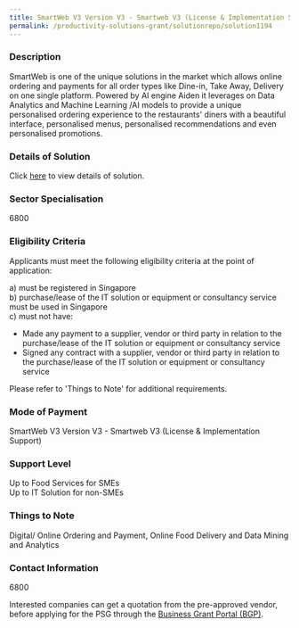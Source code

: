 ```yaml
---
title: SmartWeb V3 Version V3 - Smartweb V3 (License & Implementation Support)
permalink: /productivity-solutions-grant/solutionrepo/solution1194
---
```


### Description

SmartWeb is one of the unique solutions in the market which allows online ordering and payments for all order types like Dine-in, Take Away, Delivery on one single platform. Powered by AI engine Aiden it leverages on Data Analytics and Machine Learning /AI models to provide a unique personalised ordering experience to the restaurants' diners with a beautiful interface, personalised menus, personalised recommendations and even personalised promotions.

### Details of Solution

Click <a href='TabSquare Pte Ltd' target='_blank' rel='noopener'>here</a> to view details of solution.

### Sector Specialisation

 6800 

### Eligibility Criteria

Applicants must meet the following eligibility criteria at the point of application:

a) must be registered in Singapore <br>
b) purchase/lease of the IT solution or equipment or consultancy service must be used in Singapore <br>
c) must not have:
- Made any payment to a supplier, vendor or third party in relation to the purchase/lease of the IT solution or equipment or consultancy service
- Signed any contract with a supplier, vendor or third party in relation to the purchase/lease of the IT solution or equipment or consultancy service

Please refer to 'Things to Note' for additional requirements.

### Mode of Payment
SmartWeb V3 Version V3 - Smartweb V3 (License & Implementation Support)

### Support Level
Up to Food Services for SMEs <br>
Up to IT Solution for non-SMEs

### Things to Note
Digital/ Online Ordering and Payment, Online Food Delivery and Data Mining and Analytics

### Contact Information
6800

Interested companies can get a quotation from the pre-approved vendor, before applying for the PSG through the <a target='_blank' rel='noopener' href='https://www.businessgrants.gov.sg/'>Business Grant Portal (BGP)</a>.
